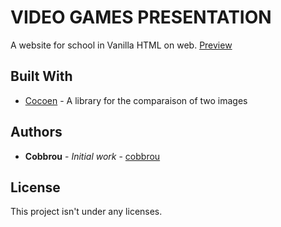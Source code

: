 # VIDEO GAMES PRESENTATION
A website for school in Vanilla HTML on web.
[Preview](https://cobbrou.github.io/Video_Games/)

## Built With
-   [Cocoen](https://github.com/koenoe/cocoen)  - A library for the comparaison of two images

## Authors
-   **Cobbrou**  -  _Initial work_  -  [cobbrou](https://github.com/Cobbrou)

## License
This project isn't under any licenses.